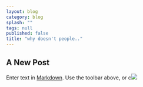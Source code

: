 ```yaml
---
layout: blog
category: blog
splash: ""
tags: null
published: false
title: "why doesn't people.."
---
```


## A New Post

Enter text in [Markdown](http://daringfireball.net/projects/markdown/). Use the toolbar above, or c![]({{site.baseurl}}/http://static.fjcdn.com/gifs/My+first+gif+ever+made+in+adobe+flash+i+know_a62789_4636481.gif)
